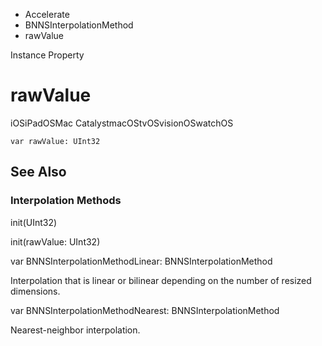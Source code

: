 

- Accelerate
- BNNSInterpolationMethod
-  rawValue 

Instance Property

# rawValue

iOSiPadOSMac CatalystmacOStvOSvisionOSwatchOS

``` source
var rawValue: UInt32
```

## See Also

### Interpolation Methods

init(UInt32)

init(rawValue: UInt32)

var BNNSInterpolationMethodLinear: BNNSInterpolationMethod

Interpolation that is linear or bilinear depending on the number of resized dimensions.

var BNNSInterpolationMethodNearest: BNNSInterpolationMethod

Nearest-neighbor interpolation.

